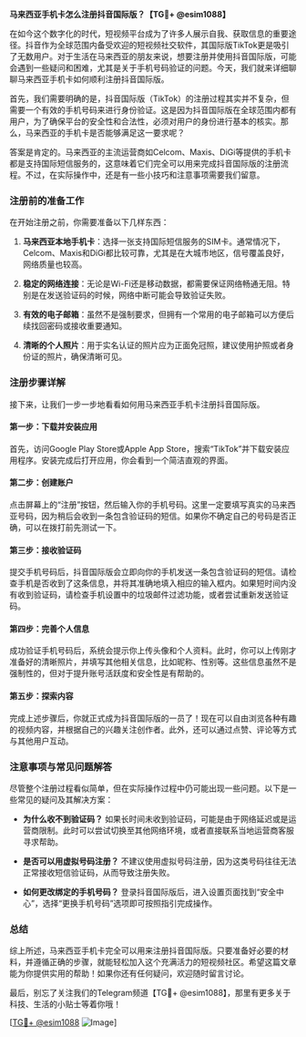 **马来西亚手机卡怎么注册抖音国际版？【TG💪+ @esim1088】**

在如今这个数字化的时代，短视频平台成为了许多人展示自我、获取信息的重要途径。抖音作为全球范围内备受欢迎的短视频社交软件，其国际版TikTok更是吸引了无数用户。对于生活在马来西亚的朋友来说，想要注册并使用抖音国际版，可能会遇到一些疑问和困难，尤其是关于手机号码验证的问题。今天，我们就来详细聊聊马来西亚手机卡如何顺利注册抖音国际版。

首先，我们需要明确的是，抖音国际版（TikTok）的注册过程其实并不复杂，但需要一个有效的手机号码来进行身份验证。这是因为抖音国际版在全球范围内都有用户，为了确保平台的安全性和合法性，必须对用户的身份进行基本的核实。那么，马来西亚的手机卡是否能够满足这一要求呢？

答案是肯定的。马来西亚的主流运营商如Celcom、Maxis、DiGi等提供的手机卡都是支持国际短信服务的，这意味着它们完全可以用来完成抖音国际版的注册流程。不过，在实际操作中，还是有一些小技巧和注意事项需要我们留意。

### 注册前的准备工作

在开始注册之前，你需要准备以下几样东西：

1. **马来西亚本地手机卡**：选择一张支持国际短信服务的SIM卡。通常情况下，Celcom、Maxis和DiGi都比较可靠，尤其是在大城市地区，信号覆盖良好，网络质量也较高。
   
2. **稳定的网络连接**：无论是Wi-Fi还是移动数据，都需要保证网络畅通无阻。特别是在发送验证码的时候，网络中断可能会导致验证失败。

3. **有效的电子邮箱**：虽然不是强制要求，但拥有一个常用的电子邮箱可以方便后续找回密码或接收重要通知。

4. **清晰的个人照片**：用于实名认证的照片应为正面免冠照，建议使用护照或者身份证的照片，确保清晰可见。

### 注册步骤详解

接下来，让我们一步一步地看看如何用马来西亚手机卡注册抖音国际版。

#### 第一步：下载并安装应用

首先，访问Google Play Store或Apple App Store，搜索“TikTok”并下载安装应用程序。安装完成后打开应用，你会看到一个简洁直观的界面。

#### 第二步：创建账户

点击屏幕上的“注册”按钮，然后输入你的手机号码。这里一定要填写真实的马来西亚号码，因为稍后会收到一条包含验证码的短信。如果你不确定自己的号码是否正确，可以在拨打前先测试一下。

#### 第三步：接收验证码

提交手机号码后，抖音国际版会立即向你的手机发送一条包含验证码的短信。请检查手机是否收到了这条信息，并将其准确地填入相应的输入框内。如果短时间内没有收到验证码，请检查手机设置中的垃圾邮件过滤功能，或者尝试重新发送验证码。

#### 第四步：完善个人信息

成功验证手机号码后，系统会提示你上传头像和个人资料。此时，你可以上传刚才准备好的清晰照片，并填写其他相关信息，比如昵称、性别等。这些信息虽然不是强制性的，但对于提升账号活跃度和安全性是有帮助的。

#### 第五步：探索内容

完成上述步骤后，你就正式成为抖音国际版的一员了！现在可以自由浏览各种有趣的视频内容，并根据自己的兴趣关注创作者。此外，还可以通过点赞、评论等方式与其他用户互动。

### 注意事项与常见问题解答

尽管整个注册过程看似简单，但在实际操作过程中仍可能出现一些问题。以下是一些常见的疑问及其解决方案：

- **为什么收不到验证码？**
  如果长时间未收到验证码，可能是由于网络延迟或是运营商限制。此时可以尝试切换至其他网络环境，或者直接联系当地运营商客服寻求帮助。

- **是否可以用虚拟号码注册？**
  不建议使用虚拟号码注册，因为这类号码往往无法正常接收短信验证码，从而导致注册失败。

- **如何更改绑定的手机号码？**
  登录抖音国际版后，进入设置页面找到“安全中心”，选择“更换手机号码”选项即可按照指引完成操作。

### 总结

综上所述，马来西亚手机卡完全可以用来注册抖音国际版。只要准备好必要的材料，并遵循正确的步骤，就能轻松加入这个充满活力的短视频社区。希望这篇文章能为你提供实用的帮助！如果你还有任何疑问，欢迎随时留言讨论。

最后，别忘了关注我们的Telegram频道【TG💪+ @esim1088】，那里有更多关于科技、生活的小贴士等着你哦！

[[TG💪+ @esim1088](https://t.me/s/esim1088) ![Image](https://i.postimg.cc/4NQfJmqS/Snipaste-2025-05-13-00-14-12.png)]